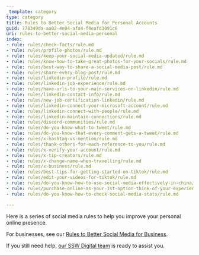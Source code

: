 ```yaml
---
_template: category
type: category
title: Rules to Better Social Media for Personal Accounts
guid: 778349da-aa02-4e04-afa4-f4eafd3091c6
uri: rules-to-better-social-media-personal
index:
- rule: rules/check-facts/rule.md
- rule: rules/profile-photos/rule.md
- rule: rules/keep-your-social-media-updated/rule.md
- rule: rules/know-how-to-take-great-photos-for-your-socials/rule.md
- rule: rules/best-way-to-share-a-social-media-post/rule.md
- rule: rules/share-every-blog-post/rule.md
- rule: rules/linkedin-profile/rule.md
- rule: rules/linkedin-job-experience/rule.md
- rule: rules/have-urls-to-your-main-services-on-linkedin/rule.md
- rule: rules/linkedin-contact-info/rule.md
- rule: rules/new-job-certification-linkedin/rule.md
- rule: rules/linkedin-connect-your-microsoft-account/rule.md
- rule: rules/linkedin-connect-with-people/rule.md
- rule: rules/linkedin-maintain-connections/rule.md
- rule: rules/discord-communities/rule.md
- rule: rules/do-you-know-what-to-tweet/rule.md
- rule: rules/do-you-know-that-every-comment-gets-a-tweet/rule.md
- rule: rules/x-hashtag-vs-mention/rule.md
- rule: rules/thank-others-for-each-reference-to-you/rule.md
- rule: rules/x-verify-your-account/rule.md
- rule: rules/x-tip-creators/rule.md
- rule: rules/x-change-name-when-travelling/rule.md
- rule: rules/x-business/rule.md
- rule: rules/best-tips-for-getting-started-on-tiktok/rule.md
- rule: rules/edit-your-videos-for-tiktok/rule.md
- rule: rules/do-you-know-how-to-use-social-media-effectively-in-china/rule.md
- rule: rules/purchase-online-as-your-1st-option-think-of-your-experience-and-have-a-voice/rule.md
- rule: rules/do-you-know-how-to-check-social-media-stats/rule.md

---
```


Here is a series of social media rules to help you improve your personal online presence.

For businesses, see our [Rules to Better Social Media for Business](/rules-to-better-social-media-for-business).

If you still need help, [our SSW Digital team](https://sswdigital.com) is ready to assist you.
